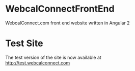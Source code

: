 # WebcalConnectFrontEnd
WebcalConnect.com front end website written in Angular 2

# Test Site
The test version of the site is now available at http://test.webcalconnect.com
